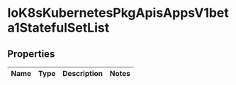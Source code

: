 
# IoK8sKubernetesPkgApisAppsV1beta1StatefulSetList

## Properties
Name | Type | Description | Notes
------------ | ------------- | ------------- | -------------



